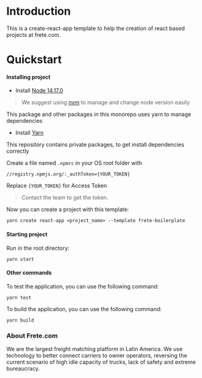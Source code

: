 # **Introduction**

This is a create-react-app template to help the creation of react based projects at frete.com.

# **Quickstart**

#### Installing project

- Install [Node 14.17.0](https://nodejs.org/en/blog/release/v14.17.0/)

> We suggest using [nvm](https://github.com/nvm-sh/nvm#installing-and-updating) to manage and change node version easily

This package and other packages in this monorepo uses yarn to manage dependencies

- Install [Yarn](https://classic.yarnpkg.com/en/)

This repository contains private packages, to get install dependencies correctly

Create a file named `.npmrc` in your OS root folder with

```
//registry.npmjs.org/:_authToken={YOUR_TOKEN}
```

Replace `{YOUR_TOKEN}` for Access Token

> Contact the team to get the token.

Now you can create a project with this template:

```
yarn create react-app <project_name> --template frete-boilerplate
```

#### Starting project

Run in the root directory:

```
yarn start
```

#### Other commands

To test the application, you can use the following command:

```
yarn test
```

To build the application, you can use the following command:

```
yarn build
```

### About Frete.com

We are the largest freight matching platform in Latin America. We use technology to better connect carriers to owner operators, reversing the current scenario of high idle capacity of trucks, lack of safety and extreme bureaucracy.
